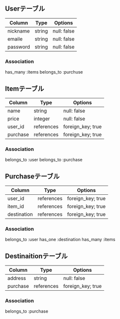 ## Userテーブル

|Column     |Type   |Options      |
|-----------|-------|-------------|
| nickname | string | null: false |
| emaile   | string | null: false |
| password | string | null: false |


### Association
has_many   :items
belongs_to :purchuse


## Itemテーブル

|Column   |Type        |Options           |
|---------|------------|------------------|
| name    | string     | null: false      |
| price   | integer    | null: false      |
| user_id | references | foreign_key; true|
| purchase| references | foreign_key; true|


### Association
belongs_to :user
belongs_to :purchase



## Purchaseテーブル

|Column      |Type        |Options           |
|------------|------------|------------------|
| user_id    | references | foreign_key; true|
| item_id    | references | foreign_key; true|
| destination| references | foreign_key; true|

### Association
belongs_to :user
has_one    :destination
has_many   :items


## Destinaitionテーブル

|Column    |Type        |Options           |
|----------|------------|------------------|
|address   |string      | null: false      |
| purchase | references | foreign_key; true|



### Association
belongs_to :purchase